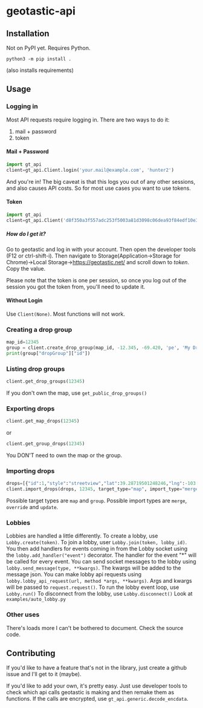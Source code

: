 # geotastic-api

## Installation

Not on PyPI yet.
Requires Python. 
```
python3 -m pip install .
```
(also installs requirements)

## Usage

### Logging in

Most API requests require logging in. There are two ways to do it: 

1. mail + password
1. token

#### Mail + Password

```python
import gt_api
client=gt_api.Client.login('your.mail@example.com', 'hunter2')
```

And you're in! The big caveat is that this logs you out of any other sessions, and also causes API costs.
So for most use cases you want to use tokens.

#### Token

```python
import gt_api
client=gt_api.Client('d8f350a3f557adc253f5003a81d3098c06dea93f84edf10e3fabc1d92acd1771')
```

##### How do I get it?

Go to geotastic and log in with your account.
Then open the developer tools (F12 or ctrl-shift-i). Then navigate to Storage(Application-&gt;Storage for Chrome)-&gt;Local Storage-&gt;https://geotastic.net/ and scroll down to *token*. Copy the value.

Please note that the token is one per session, so once you log out of the session you got the token from, you'll need to update it.
#### Without Login

Use `Client(None)`.
Most functions will not work.
### Creating a drop group

```python
map_id=12345
group = client.create_drop_group(map_id, -12.345, -69.420, 'pe', 'My Drop Group', active=True, bias=5.3)
print(group["dropGroup"]["id"])
```

### Listing drop groups

```python
client.get_drop_groups(12345)
```
If you don't own the map, use `get_public_drop_groups()`

### Exporting drops

```python
client.get_map_drops(12345)
```
or
```python
client.get_group_drops(12345)
```
You DON'T need to own the map or the group.

### Importing drops

```python
drops=[{"id":1,"style":"streetview","lat":39.28719501248246,"lng":-103.07696260471509,"code":"us","panoId":"Ple0qA2-cNzxc0K-gXgbFA"}]
client.import_drops(drops, 12345, target_type="map", import_type="merge")
```

Possible target types are `map` and `group`.
Possible import types are `merge`, `override` and `update`.

### Lobbies

Lobbies are handled a little differently.
To create a lobby, use `Lobby.create(token)`.
To join a lobby, user `Lobby.join(token, lobby_id)`.
You then add handlers for events coming in from the Lobby socket using the `lobby.add_handler("event")` decorator. The handler for the event "\*" will be called for every event.
You can send socket messages to the lobby using `lobby.send_message(type, **kwargs)`. The kwargs will be added to the message json.
You can make lobby api requests using `lobby.lobby_api_request(url, method *args, **kwargs)`. Args and kwargs will be passed to `request.request()`.
To run the lobby event loop, use `Lobby.run()`
To disconnect from the lobby, use `Lobby.disconnect()`
Look at `examples/auto_lobby.py`
### Other uses

There's loads more I can't be bothered to document. Check the source code.


## Contributing

If you'd like to have a feature that's not in the library, just create a github issue and I'll get to it (maybe).

If you'd like to add your own, it's pretty easy. Just use developer tools to check which api calls geotastic is making and then remake them as functions. If the calls are encrypted, use `gt_api.generic.decode_encdata`.


